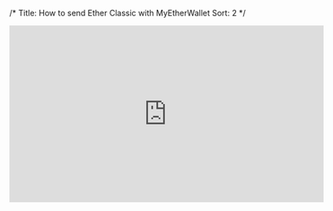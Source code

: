 /*
Title: How to send Ether Classic with MyEtherWallet
Sort: 2
*/

<iframe width="560" height="315" src="https://www.youtube.com/embed/5IHvDorZyhk" frameborder="0" allowfullscreen></iframe>